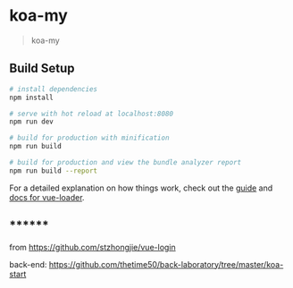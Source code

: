 # koa-my

> koa-my

## Build Setup

``` bash
# install dependencies
npm install

# serve with hot reload at localhost:8080
npm run dev

# build for production with minification
npm run build

# build for production and view the bundle analyzer report
npm run build --report
```

For a detailed explanation on how things work, check out the [guide](http://vuejs-templates.github.io/webpack/) and [docs for vue-loader](http://vuejs.github.io/vue-loader).

## ******
from https://github.com/stzhongjie/vue-login

back-end: https://github.com/thetime50/back-laboratory/tree/master/koa-start


